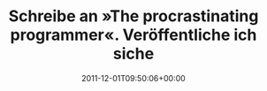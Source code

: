 ---
retweeted: false
source: <a href="http://termtter.org/" rel="nofollow">Termtter</a>
entities:
  hashtags: []
  symbols: []
  user_mentions: []
  urls: []
display_text_range:
- '0'
- '90'
favorite_count: '2'
id_str: '142178649276297216'
truncated: false
retweet_count: '0'
id: '142178649276297216'
created_at: Thu Dec 01 09:50:06 +0000 2011
favorited: false
full_text: Schreibe an »The procrastinating programmer«.  Veröffentliche ich sicher
  bald. Irgendwann.
lang: de
tags:
- pesos/twitter
date: '2011-12-01T09:50:06+00:00'
src: https://twitter.com/bascht/status/142178649276297216
original_url: https://twitter.com/bascht/status/142178649276297216
type: twitter_tweet
text: Schreibe an »The procrastinating programmer«.  Veröffentliche ich sicher bald.
  Irgendwann.
title: Schreibe an »The procrastinating programmer«.  Veröffentliche ich siche

---